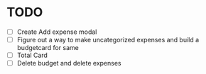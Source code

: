 # TODO

- [ ] Create Add expense modal
- [ ] Figure out a way to make uncategorized expenses and build a budgetcard for same
- [ ] Total Card
- [ ] Delete budget and delete expenses
